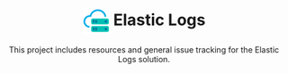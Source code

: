 <h1 align='center'><img src='https://raw.githubusercontent.com/elastic/infrastructure/master/infrastructure.png' alt='Logs' width='48' valign='middle' /> Elastic Logs</h1>

<p align='center'>This project includes resources and general issue tracking for the Elastic Logs solution.</p>